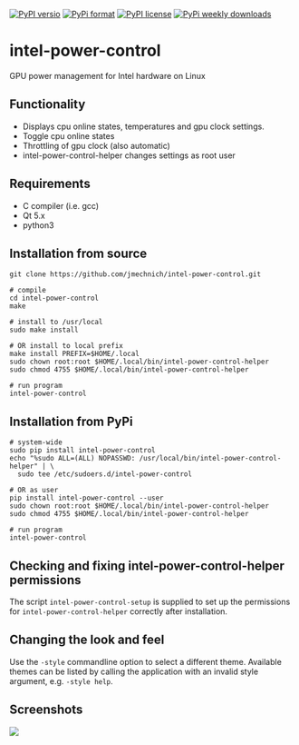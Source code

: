 [![PyPI versio](https://img.shields.io/pypi/v/intel-power-control)](https://pypi.org/project/intel-power-control/)
[![PyPi format](https://img.shields.io/pypi/format/intel-power-control)](https://pypi.org/project/intel-power-control/)
[![PyPI license](https://img.shields.io/pypi/l/intel-power-control)](https://pypi.org/project/intel-power-control/)
[![PyPi weekly downloads](https://img.shields.io/pypi/dw/intel-power-control)](https://pypi.org/project/intel-power-control/)

# intel-power-control

GPU power management for Intel hardware on Linux

## Functionality
- Displays cpu online states, temperatures and gpu clock settings.
- Toggle cpu online states
- Throttling of gpu clock (also automatic)
- intel-power-control-helper changes settings as root user

## Requirements
- C compiler (i.e. gcc)
- Qt 5.x
- python3

## Installation from source

```
git clone https://github.com/jmechnich/intel-power-control.git
    
# compile
cd intel-power-control
make

# install to /usr/local
sudo make install

# OR install to local prefix
make install PREFIX=$HOME/.local
sudo chown root:root $HOME/.local/bin/intel-power-control-helper
sudo chmod 4755 $HOME/.local/bin/intel-power-control-helper

# run program
intel-power-control
```

## Installation from PyPi

```
# system-wide
sudo pip install intel-power-control
echo "%sudo ALL=(ALL) NOPASSWD: /usr/local/bin/intel-power-control-helper" | \
  sudo tee /etc/sudoers.d/intel-power-control

# OR as user
pip install intel-power-control --user
sudo chown root:root $HOME/.local/bin/intel-power-control-helper
sudo chmod 4755 $HOME/.local/bin/intel-power-control-helper

# run program
intel-power-control
```

## Checking and fixing intel-power-control-helper permissions

The script `intel-power-control-setup` is supplied to set up the
permissions for `intel-power-control-helper` correctly after
installation.

## Changing the look and feel

Use the `-style` commandline option to select a different
theme. Available themes can be listed by calling the application with
an invalid style argument, e.g. `-style help`.

## Screenshots

![](https://raw.github.com/jmechnich/intel-power-control/master/misc/screenshot.png)
